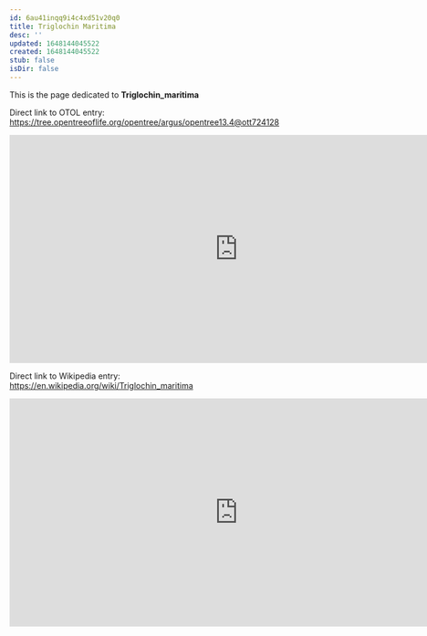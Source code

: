 ```yaml
---
id: 6au41inqq9i4c4xd51v20q0
title: Triglochin Maritima
desc: ''
updated: 1648144045522
created: 1648144045522
stub: false
isDir: false
---
```

This is the page dedicated to **Triglochin_maritima**


Direct link to OTOL entry: https://tree.opentreeoflife.org/opentree/argus/opentree13.4@ott724128



<html>
    <body>
    <iframe src="https://tree.opentreeoflife.org/opentree/argus/opentree13.4@ott724128"
    width="800" height="400" frameborder="0" allowfullscreen> </iframe>
    </body>
</html>
    


Direct link to Wikipedia entry: https://en.wikipedia.org/wiki/Triglochin_maritima



<html>
    <body>
    <iframe src="https://en.wikipedia.org/wiki/Triglochin_maritima"
    width="800" height="400" frameborder="0" allowfullscreen> </iframe>
    </body>
</html>
    
